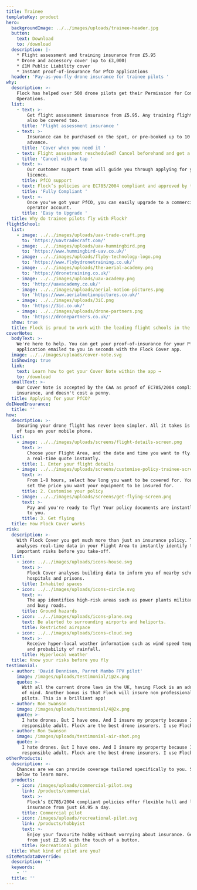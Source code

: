 ```yaml
---
title: Trainee
templateKey: product
hero:
  backgroundImage: ../../images/uploads/trainee-header.jpg
  button:
    text: Download
    to: /download
  description: |-
    * Flight assessment and training insurance from £5.95
    * Drone and accessory cover (up to £3,000)
    * £1M Public Liability cover
    * Instant proof-of-insurance for PfCO applications
  header: 'Pay-as-you-fly drone insurance for trainee pilots '
why:
  description: >-
    Flock has helped over 500 drone pilots get their Permission for Commercial
    Operations.
  list:
    - text: >-
        Get flight assessment insurance from £5.95. Any training flights can
        also be covered too.
      title: 'Flight assessment insurance '
    - text: >-
        Insurance can be purchased on the spot, or pre-booked up to 10 days in
        advance.
      title: 'Cover when you need it '
    - text: Flight assessment rescheduled? Cancel beforehand and get a full refund.
      title: 'Cancel with a tap '
    - text: >-
        Our customer support team will guide you through applying for your 
        licence.
      title: PfCO support
    - text: Flock’s policies are EC785/2004 compliant and approved by the CAA.
      title: 'Fully Compliant '
    - text: >-
        Once you've got your PfCO, you can easily upgrade to a commercial
        operator account.
      title: 'Easy to Upgrade '
  title: Why do trainee pilots fly with Flock?
flightSchool:
  list:
    - image: ../../images/uploads/uav-trade-craft.png
      to: 'https://uavtradecraft.com/'
    - image: ../../images/uploads/uav-hummingbird.png
      to: 'https://www.hummingbird-uav.co.uk/'
    - image: ../../images/uploads/flyby-technology-logo.png
      to: 'https://www.flybydronetraining.co.uk/'
    - image: ../../images/uploads/the-aerial-academy.png
      to: 'https://dronetraining.co.uk/'
    - image: ../../images/uploads/uav-academy.png
      to: 'http://uavacademy.co.uk/'
    - image: ../../images/uploads/aerial-motion-pictures.png
      to: 'https://www.aerialmotionpictures.co.uk/'
    - image: ../../images/uploads/3iC.png
      to: 'https://3ic.co.uk/'
    - image: ../../images/uploads/drone-partners.png
      to: 'https://dronepartners.co.uk/'
  show: true
  title: Flock is proud to work with the leading flight schools in the UK
coverNote:
  bodyText: >-
    We're here to help. You can get your proof-of-insurance for your PfCO
    application emailed to you in seconds with the Flock Cover app.
  image: ../../images/uploads/cover-note.svg
  isShowing: true
  link:
    text: Learn how to get your Cover Note within the app →
    to: /download
  smallText: >-
    Our Cover Note is accepted by the CAA as proof of EC785/2004 compliant
    insurance, and doesn't cost a penny.
  title: Applying for your PfCO?
doINeedInsurance:
  title: ''
how:
  description: >-
    Insuring your drone flight has never been simpler. All it takes is a matter
    of taps on your mobile phone.
  list:
    - image: ../../images/uploads/screens/flight-details-screen.png
      text: >-
        Choose your Flight Area, and the date and time you want to fly. Receive
        a real-time quote instantly.
      title: 1. Enter your flight details
    - image: ../../images/uploads/screens/customise-policy-trainee-screen.png
      text: >-
        From 1-8 hours, select how long you want to be covered for. You can even
        set the price you want your equipment to be insured for.
      title: 2. Customise your policy
    - image: ../../images/uploads/screens/get-flying-screen.png
      text: >-
        Pay and you're ready to fly! Your policy documents are instantly emailed
        to you.
      title: 3. Get flying
  title: How Flock Cover works
risk:
  description: >-
    With Flock Cover you get much more than just an insurance policy. The app
    analyses real-time data in your Flight Area to instantly identify the
    important risks before you take-off.
  list:
    - icon: ../../images/uploads/icons-house.svg
      text: >-
        Flock Cover analyses building data to inform you of nearby schools
        hospitals and prisons.
      title: Inhabited spaces
    - icon: ../../images/uploads/icons-circle.svg
      text: >-
        The app identifies high-risk areas such as power plants military bases
        and busy roads.
      title: Ground hazards
    - icon: ../../images/uploads/icons-plane.svg
      text: Be alerted to surrounding airports and heliports.
      title: Restricted airspace
    - icon: ../../images/uploads/icons-cloud.svg
      text: >-
        Receive hyper-local weather information such as wind speed temperature
        and probability of rainfall.
      title: Hyperlocal weather
  title: Know your risks before you fly
testimonial:
  - author: 'David Dennison, Parrot Mambo FPV pilot'
    image: /images/uploads/testimonial/1@2x.png
    quote: >-
      With all the current drone laws in the UK, having Flock is an added peace
      of mind. Another bonus is that Flock will insure non professional drone
      pilots. This is a brilliant app!
  - author: Ron Swanson
    image: /images/uploads/testimonial/4@2x.png
    quote: >-
      I hate drones. But I have one. And I insure my property because I'm a
      responsible adult. Flock are the best drone insurers. I use Flock.
  - author: Ron Swanson
    image: /images/uploads/testimonial-air-shot.png
    quote: >-
      I hate drones. But I have one. And I insure my property because I'm a
      responsible adult. Flock are the best drone insurers. I use Flock.
otherProducts:
  description: >-
    Chances are we can provide coverage tailored specifically to you. Select
    below to learn more.
  products:
    - icon: /images/uploads/commercial-pilot.svg
      link: /products/commercial
      text: >-
        Flock’s EC785/2004 compliant policies offer flexible hull and liability
        insurance from just £4.95 a day.
      title: Commercial pilot
    - icon: /images/uploads/recreational-pilot.svg
      link: /products/hobbyist
      text: >-
        Enjoy your favourite hobby without worrying about insurance. Get covered
        from just £2.95 with the touch of a button.
      title: Recreational pilot
  title: What kind of pilot are you?
siteMetadataOverride:
  description: ''
  keywords:
    - ''
  title: ''
---
```


